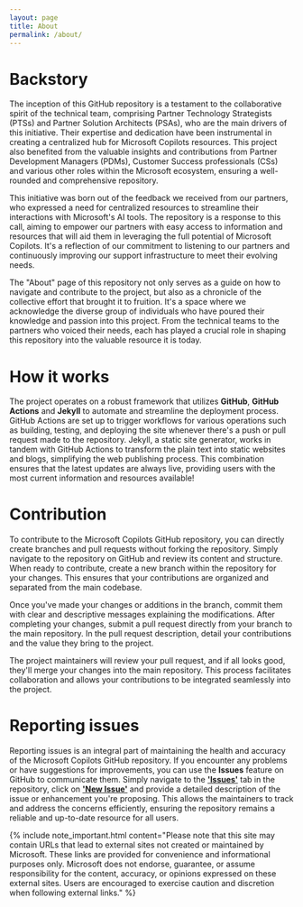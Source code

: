 ```yaml
---
layout: page
title: About
permalink: /about/
---
```


# Backstory

The inception of this GitHub repository is a testament to the collaborative spirit of the technical team, comprising Partner Technology Strategists (PTSs) and Partner Solution Architects (PSAs), who are the main drivers of this initiative. Their expertise and dedication have been instrumental in creating a centralized hub for Microsoft Copilots resources. This project also benefited from the valuable insights and contributions from Partner Development Managers (PDMs), Customer Success professionals (CSs) and various other roles within the Microsoft ecosystem, ensuring a well-rounded and comprehensive repository.

This initiative was born out of the feedback we received from our partners, who expressed a need for centralized resources to streamline their interactions with Microsoft's AI tools. The repository is a response to this call, aiming to empower our partners with easy access to information and resources that will aid them in leveraging the full potential of Microsoft Copilots. It's a reflection of our commitment to listening to our partners and continuously improving our support infrastructure to meet their evolving needs.

The "About" page of this repository not only serves as a guide on how to navigate and contribute to the project, but also as a chronicle of the collective effort that brought it to fruition. It's a space where we acknowledge the diverse group of individuals who have poured their knowledge and passion into this project. From the technical teams to the partners who voiced their needs, each has played a crucial role in shaping this repository into the valuable resource it is today.

# How it works

The project operates on a robust framework that utilizes **GitHub**, **GitHub Actions** and **Jekyll** to automate and streamline the deployment process. GitHub Actions are set up to trigger workflows for various operations such as building, testing, and deploying the site whenever there's a push or pull request made to the repository. Jekyll, a static site generator, works in tandem with GitHub Actions to transform the plain text into static websites and blogs, simplifying the web publishing process. This combination ensures that the latest updates are always live, providing users with the most current information and resources available!

# Contribution

To contribute to the Microsoft Copilots GitHub repository, you can directly create branches and pull requests without forking the repository. Simply navigate to the repository on GitHub and review its content and structure. When ready to contribute, create a new branch within the repository for your changes. This ensures that your contributions are organized and separated from the main codebase.

Once you've made your changes or additions in the branch, commit them with clear and descriptive messages explaining the modifications. After completing your changes, submit a pull request directly from your branch to the main repository. In the pull request description, detail your contributions and the value they bring to the project.

The project maintainers will review your pull request, and if all looks good, they'll merge your changes into the main repository. This process facilitates collaboration and allows your contributions to be integrated seamlessly into the project.

# Reporting issues

Reporting issues is an integral part of maintaining the health and accuracy of the Microsoft Copilots GitHub repository. If you encounter any problems or have suggestions for improvements, you can use the **Issues** feature on GitHub to communicate them. Simply navigate to the [**'Issues'**](https://github.com/bodanesc/copilot-resources/issues) tab in the repository, click on [**'New Issue'**](https://github.com/bodanesc/copilot-resources/issues/new) and provide a detailed description of the issue or enhancement you're proposing. This allows the maintainers to track and address the concerns efficiently, ensuring the repository remains a reliable and up-to-date resource for all users.

{% include note_important.html content="Please note that this site may contain URLs that lead to external sites not created or maintained by Microsoft. These links are provided for convenience and informational purposes only. Microsoft does not endorse, guarantee, or assume responsibility for the content, accuracy, or opinions expressed on these external sites. Users are encouraged to exercise caution and discretion when following external links." %}




